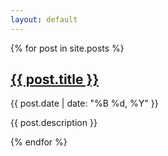 ```yaml
---
layout: default
---
```


{% for post in site.posts %}
  <h2><a href="{{ post.url }}">{{ post.title }}</a></h2>
  <p>{{ post.date | date: "%B %d, %Y" }}</p>
  <p>{{ post.description }}</p>
{% endfor %}

